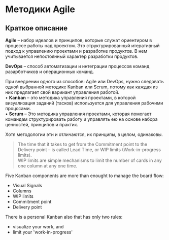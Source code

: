 # Методики Agile
## Краткое описание
**Agile** – набор идеалов и принципов, которые служат ориентиром в процессе работы над проектом. Это структурированный итеративный подход к управлению проектами и разработке продуктов. В нем учитывается непостоянный характер разработки продуктов.  

**DevOps** – способ автоматизации и интеграции процессов команд разарботчиков и операционных команд.  

При внедрении одного из способов: Agile или DevOps, нужно следовать одной выбранной методике Kanban или Scrum, потому как каждая из них предлагает свой варииант управления работой.  
• **Kanban** – это методика управления проектами, в которой визуализация заданий (тасков) используется для управления рабочими процссами.  
• **Scrum** – Это методика управления проектами, которая помогает командам структурировать работу и управлять ею на основе набора ценностей, принципов и практик.  

Хотя методологии эти и отличаются, их принципы, в целом, одинаковы.  

> The time that it takes to get from the Commitment point to the Delivery point – is called Lead Time, or WIP limits (Work-in-progress limits).  
> WIP limits are simple mechanisms to limit the number of cards in any one column at any one time.  

Five Kanban components are more than enought to manage the board flow:  
- Visual Signals  
- Columns  
- WIP limits  
- Commitment point  
- Delivery point  

There is a personal Kanban also that has only two rules:  
- visualize your work, and  
- limit your 'work-in-progress'